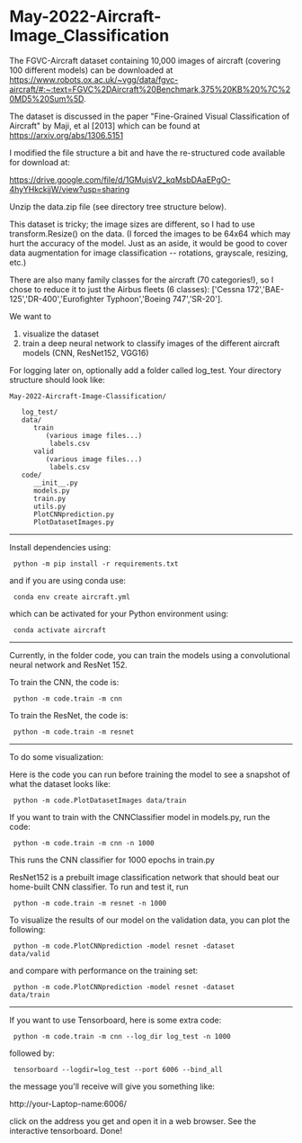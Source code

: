 # May-2022-Aircraft-Image_Classification

The FGVC-Aircraft dataset containing 10,000 images of aircraft (covering 100 different models) can be downloaded at 
https://www.robots.ox.ac.uk/~vgg/data/fgvc-aircraft/#:~:text=FGVC%2DAircraft%20Benchmark,375%20KB%20%7C%20MD5%20Sum%5D.

The dataset is discussed in the paper "Fine-Grained Visual Classification of Aircraft" by Maji, et al [2013] which can be found at https://arxiv.org/abs/1306.5151


I modified the file structure a bit and have the re-structured code available for download at:

https://drive.google.com/file/d/1GMujsV2_kqMsbDAaEPgO-4hyYHkckjjW/view?usp=sharing


Unzip the data.zip file (see directory tree structure below). 

This dataset is tricky; the image sizes are different, so I had to use transform.Resize() on the data. (I forced the images to be 64x64 which may hurt the accuracy of the model. Just as an aside, it would be good to cover data augmentation for image classification -- rotations, grayscale, resizing, etc.) 

There are also many family classes for the aircraft (70 categories!), so I chose to reduce it to just the Airbus fleets (6 classes): ['Cessna 172','BAE-125','DR-400','Eurofighter Typhoon','Boeing 747','SR-20'].

We want to 
1. visualize the dataset
2. train a deep neural network to classify images of the different aircraft models (CNN, ResNet152, VGG16)

For logging later on, optionally add a folder called log_test. Your directory structure should look like:
```
May-2022-Aircraft-Image-Classification/

   log_test/
   data/
      train
         (various image files...)
          labels.csv
      valid
         (various image files...)
          labels.csv
   code/
      __init__.py
      models.py
      train.py
      utils.py
      PlotCNNprediction.py
      PlotDatasetImages.py
   ```
 ---------------------------------------------------------------------------------------
 
Install dependencies using:

<code> python -m pip install -r requirements.txt </code>

and if you are using conda use:

<code> conda env create aircraft.yml </code>

which can be activated for your Python environment using: 

<code> conda activate aircraft </code>

--------------------------------------------------------------------------------------------------------
Currently, in the folder code, you can train the models using a convolutional neural network and ResNet 152.


To train the CNN, the code is: 

<code> python -m code.train -m cnn </code>

To train the ResNet, the code is: 

<code> python -m code.train -m resnet </code>

---------------------------------------------------------------------

To do some visualization:

Here is the code you can run before training the model to see a snapshot of what the dataset looks like:

<code> python -m code.PlotDatasetImages data/train  </code>

If you want to train with the CNNClassifier model in models.py, run the code:

<code> python -m code.train -m cnn -n 1000 </code> 

This runs the CNN classifier for 1000 epochs in train.py

ResNet152 is a prebuilt image classification network that should beat our home-built CNN classifier. To run and test it, run

<code> python -m code.train -m resnet -n 1000 </code> 

To visualize the results of our model on the validation data, you can plot the following:

<code> python -m code.PlotCNNprediction -model resnet -dataset data/valid </code>

and compare with performance on the training set:

<code> python -m code.PlotCNNprediction -model resnet -dataset data/train </code>


_____________________________________________________________________
If you want to use Tensorboard, here is some extra code:

<code> python -m code.train -m cnn --log_dir log_test -n 1000 </code>

followed by:

<code> tensorboard --logdir=log_test --port 6006 --bind_all  </code>
             
the message you'll receive will give you something like:

http://your-Laptop-name:6006/

click on the address you get and open it in a web browser. See the interactive tensorboard. Done!


